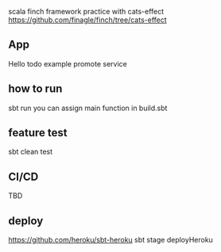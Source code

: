 scala finch framework practice with cats-effect
https://github.com/finagle/finch/tree/cats-effect

App
--------
Hello
todo example
promote service

how to run
-----------
sbt run
you can assign main function in build.sbt

feature test
-------------
sbt clean test

CI/CD
-----
TBD

deploy
------
https://github.com/heroku/sbt-heroku
sbt stage deployHeroku

